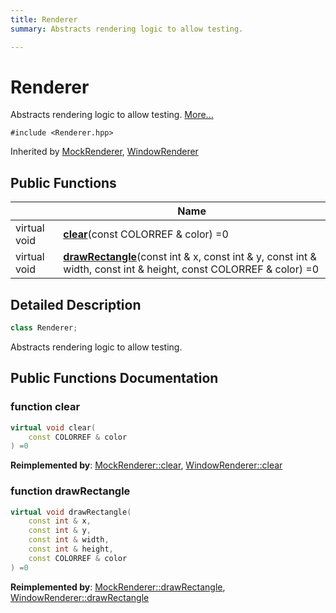 ```yaml
---
title: Renderer
summary: Abstracts rendering logic to allow testing. 

---
```


# Renderer



Abstracts rendering logic to allow testing.  [More...](#detailed-description)


`#include <Renderer.hpp>`

Inherited by [MockRenderer](Classes/class_mock_renderer.md), [WindowRenderer](Classes/class_window_renderer.md)

## Public Functions

|                | Name           |
| -------------- | -------------- |
| virtual void | **[clear](Classes/class_renderer.md#function-clear)**(const COLORREF & color) =0 |
| virtual void | **[drawRectangle](Classes/class_renderer.md#function-drawrectangle)**(const int & x, const int & y, const int & width, const int & height, const COLORREF & color) =0 |

## Detailed Description

```cpp
class Renderer;
```

Abstracts rendering logic to allow testing. 



## Public Functions Documentation

### function clear

```cpp
virtual void clear(
    const COLORREF & color
) =0
```


**Reimplemented by**: [MockRenderer::clear](Classes/class_mock_renderer.md#function-clear), [WindowRenderer::clear](Classes/class_window_renderer.md#function-clear)


### function drawRectangle

```cpp
virtual void drawRectangle(
    const int & x,
    const int & y,
    const int & width,
    const int & height,
    const COLORREF & color
) =0
```


**Reimplemented by**: [MockRenderer::drawRectangle](Classes/class_mock_renderer.md#function-drawrectangle), [WindowRenderer::drawRectangle](Classes/class_window_renderer.md#function-drawrectangle)

